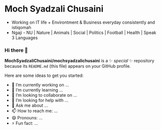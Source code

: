 # Moch Syadzali Chusaini

- Working on IT life + Environtment & Business everyday consistently and istiqomah
- Ngaji - NU | Nature | Animals | Social | Politics | Football | Health | Speak 3 Languages

### Hi there 👋

**MochSyadzaliChusaini/mochsyadzalichusaini** is a ✨ _special_ ✨ repository because its `README.md` (this file) appears on your GitHub profile.

Here are some ideas to get you started:

- 🔭 I’m currently working on ...
- 🌱 I’m currently learning ...
- 👯 I’m looking to collaborate on ...
- 🤔 I’m looking for help with ...
- 💬 Ask me about ...
- 📫 How to reach me: ...
- 😄 Pronouns: ...
- ⚡ Fun fact: ...

